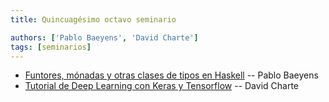 ```yaml
---
title: Quincuagésimo octavo seminario

authors: ['Pablo Baeyens', 'David Charte']
tags: [seminarios]
---
```



* [Funtores, mónadas y otras clases de tipos en Haskell](https://github.com/libreim/haskell/releases/tag/v0.1-classes) -- Pablo Baeyens
* [Tutorial de Deep Learning con Keras y Tensorflow](https://github.com/fdavidcl/dl-tutorial) -- David Charte

